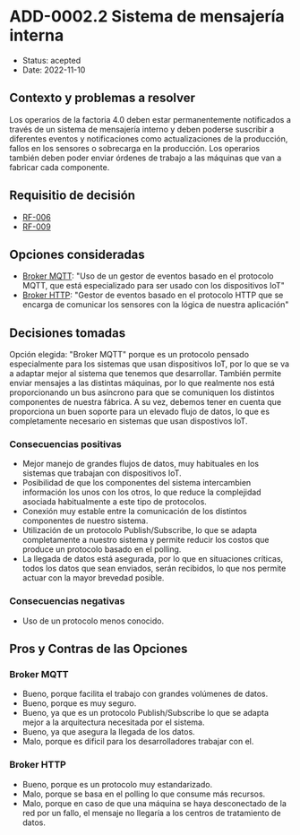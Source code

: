 # ADD-0002.2 Sistema de mensajería interna

* Status: acepted
* Date: 2022-11-10

## Contexto y problemas a resolver

Los operarios de la factoria 4.0 deben estar permanentemente notificados a través de un sistema de mensajería interno y deben poderse suscribir a diferentes eventos y notificaciones como actualizaciones de la producción, fallos en los sensores o sobrecarga en la producción. Los operarios también deben poder enviar órdenes de trabajo a las máquinas que van a fabricar cada componente.

## Requisitio de decisión

* [RF-006](../requisitos/RF-006.md)
* [RF-009](../requisitos/RF-009.md)

## Opciones consideradas

* [Broker MQTT](https://www.hivemq.com/blog/iot-event-driven-microservices-architecture-mqtt/): "Uso de un gestor de eventos basado en el protocolo MQTT, que está especializado para ser usado con los dispositivos IoT"
* [Broker HTTP](https://www.hivemq.com/blog/mqtt-vs-http-protocols-in-iot-iiot/): "Gestor de eventos basado en el protocolo HTTP que se encarga de comunicar los sensores con la lógica de nuestra aplicación"

## Decisiones tomadas

Opción elegida: "Broker MQTT" porque es un protocolo pensado especialmente para los sistemas que usan dispositivos IoT, por lo que se va a adaptar mejor al sistema que tenemos que desarrollar. También permite enviar mensajes a las distintas máquinas, por lo que realmente nos está proporcionando un bus asíncrono para que se comuniquen los distintos componentes de nuestra fábrica. A su vez, debemos tener en cuenta que proporciona un buen soporte para un elevado flujo de datos, lo que es completamente necesario en sistemas que usan dispostivos IoT.

### Consecuencias positivas <!-- optional -->

* Mejor manejo de grandes flujos de datos, muy habituales en los sistemas que trabajan con dispositivos IoT.
* Posibilidad de que los componentes del sistema intercambien información los unos con los otros, lo que reduce la complejidad asociada habitualmente a este tipo de protocolos.
* Conexión muy estable entre la comunicación de los distintos componentes de nuestro sistema.
* Utilización de un protocolo Publish/Subscribe, lo que se adapta completamente a nuestro sistema y permite reducir los costos que produce un protocolo basado en el polling.
* La llegada de datos está asegurada, por lo que en situaciones críticas, todos los datos que sean enviados, serán recibidos, lo que nos permite actuar con la mayor brevedad posible.

### Consecuencias negativas <!-- optional -->

* Uso de un protocolo menos conocido.

## Pros y Contras de las Opciones

### Broker MQTT

* Bueno, porque facilita el trabajo con grandes volúmenes de datos.
* Bueno, porque es muy seguro.
* Bueno, ya que es un protocolo Publish/Subscribe lo que se adapta mejor a la arquitectura necesitada por el sistema.
* Bueno, ya que asegura la llegada de los datos.
* Malo, porque es dificil para los desarrolladores trabajar con el.

### Broker HTTP

* Bueno, porque es un protocolo muy estandarizado.
* Malo, porque se basa en el polling lo que consume más recursos.
* Malo, porque en caso de que una máquina se haya desconectado de la red por un fallo, el mensaje no llegaría a los centros de tratamiento de datos.
